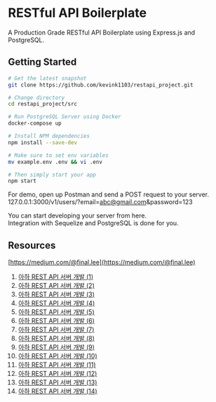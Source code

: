 # RESTful API Boilerplate

A Production Grade RESTful API Boilerplate using Express.js and PostgreSQL.

## Getting Started

```bash
# Get the latest snapshot
git clone https://github.com/kevink1103/restapi_project.git

# Change directory
cd restapi_project/src

# Run PostgreSQL Server using Docker
docker-compose up

# Install NPM dependencies
npm install --save-dev

# Make sure to set env variables
mv example.env .env && vi .env

# Then simply start your app
npm start

```

For demo, open up Postman and send a POST request to your server.  
127.0.0.1:3000/v1/users/?email=abc@gmail.com&password=123  

You can start developing your server from here.  
Integration with Sequelize and PostgreSQL is done for you.

## Resources

[https://medium.com/@final.lee](https://medium.com/@final.lee)

1. [아하 REST API 서버 개발 (1)](https://medium.com/aha-official/%EC%95%84%ED%95%98-rest-api-%EC%84%9C%EB%B2%84-%EA%B0%9C%EB%B0%9C-1-90b5da9e6593)
2. [아하 REST API 서버 개발 (2)](https://medium.com/aha-official/%EC%95%84%ED%95%98-rest-api-%EC%84%9C%EB%B2%84-%EA%B0%9C%EB%B0%9C-2-f61c9324d2c2)
3. [아하 REST API 서버 개발 (3)](https://medium.com/aha-official/%EC%95%84%ED%95%98-rest-api-%EC%84%9C%EB%B2%84-%EA%B0%9C%EB%B0%9C-3-daa2cce9d844)
4. [아하 REST API 서버 개발 (4)](https://medium.com/aha-official/%EC%95%84%ED%95%98-rest-api-%EA%B0%9C%EB%B0%9C-4-ad35ff26a014)
5. [아하 REST API 서버 개발 (5)](https://medium.com/aha-official/%EC%95%84%ED%95%98-rest-api-%EC%84%9C%EB%B2%84-%EA%B0%9C%EB%B0%9C-5-2633f380e129)
6. [아하 REST API 서버 개발 (6)](https://medium.com/aha-official/%EC%95%84%ED%95%98-rest-api-%EC%84%9C%EB%B2%84-%EA%B0%9C%EB%B0%9C-6-43568d94878a)
7. [아하 REST API 서버 개발 (7)](https://medium.com/aha-official/%EC%95%84%ED%95%98-rest-api-%EC%84%9C%EB%B2%84-%EA%B0%9C%EB%B0%9C-7-712e0588579f)
8. [아하 REST API 서버 개발 (8)](https://medium.com/aha-official/%EC%95%84%ED%95%98-rest-api-%EC%84%9C%EB%B2%84-%EA%B0%9C%EB%B0%9C-8-4f2d81e77466)
9. [아하 REST API 서버 개발 (9)](https://medium.com/aha-official/아하-rest-api-서버-개발-9-d75f4eab80d5)
10. [아하 REST API 서버 개발 (10)](https://medium.com/aha-official/아하-rest-api-서버-개발-10-c09764e116f9)
11. [아하 REST API 서버 개발 (11)](https://medium.com/aha-official/아하-rest-api-서버-개발-11-fbdd2cdb7e78)
12. [아하 REST API 서버 개발 (12)](https://medium.com/aha-official/아하-rest-api-서버-개발-12-80702e33ad47)
13. [아하 REST API 서버 개발 (13)](https://medium.com/aha-official/아하-rest-api-서버-개발-13-b90f6007a8f9)
14. [아하 REST API 서버 개발 (14)](https://medium.com/aha-official/아하-rest-api-서버-개발-14-3819ec9e90e9)
